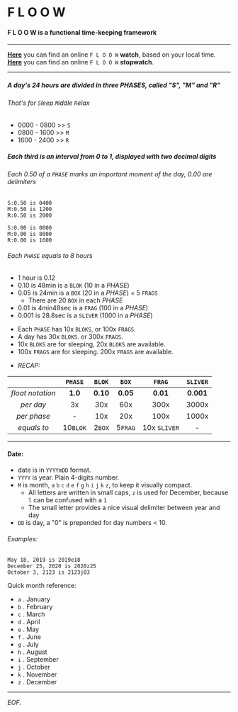 # F L O O W
#### F L O O W is a functional time-keeping framework
---
**[Here](https://www.noizhardware.com/tt/ "F L O O W - Watch")** you can find an online `F L O O W`  **watch**, based on your local time.
**[Here](https://www.noizhardware.com/sw/ "F L O O W - Stopwatch")** you can find an online `F L O O W` **stopwatch**.

---
##### A day's 24 hours are divided in three *PHASES*, called "S", "M" and "R"
###### That's for `S`leep `M`iddle `R`elax
* 0000 - 0800 >> `S`
* 0800 - 1600 >> `M`
* 1600 - 2400 >> `R`

##### Each third is an interval from 0 to 1, displayed with two decimal digits
###### Each 0.50 of a `PHASE` marks an important moment of the day, 0.00 are delimiters
~~~~
S:0.50 is 0400
M:0.50 is 1200
R:0.50 is 2000
~~~~
~~~~
S:0.00 is 0000
M:0.00 is 8000
R:0.00 is 1600
~~~~

###### Each `PHASE` equals to 8 hours

* 1 hour is 0.12
* 0.10 is 48min is a `BLOK` (10 in a _PHASE_)
* 0.05 is 24min is a `BOX` (20 in a _PHASE_) = 5 `FRAGS`
  - There are 20 `BOX` in each _PHASE_
* 0.01 is 4min48sec is a `FRAG` (100 in a _PHASE_)
* 0.001 is 28.8sec is a `SLIVER` (1000 in a _PHASE_)

- Each `PHASE` has 10x `BLOKS`, or 100x `FRAGS`.
- A day has 30x `BLOKS`. or 300x `FRAGS`.
- 10x `BLOKS` are for sleeping, 20x `BLOKS` are available.
- 100x `FRAGS` are for sleeping. 200x `FRAGS` are available.
* _RECAP:_

| |`PHASE`|`BLOK`|`BOX`|`FRAG`|`SLIVER`|
|:--:|:-----:|:----:|:----:|:------:|:---:|
|_float notation_| **1.0**   | **0.10** | **0.05** | **0.01** | **0.001**
|_per day_| 3x    | 30x  |60x  |300x   | 3000x|
|_per phase_| - | 10x | 20x | 100x | 1000x |
|_equals to_|10`BLOK`|2`BOX`|5`FRAG`| 10x `SLIVER` | - |

---
#### Date:
  * date is in `YYYYmDD` format.
  * `YYYY` is year. Plain 4-digits number.
  * `M` is month, `a` `b` `c` `d` `e` `f` `g` `h` `i` `j` `k` `z`, to keep it visually compact.
    - All letters are written in small caps, `z` is used for December, because `l` can be confused with a `1`
    - The small letter provides a nice visual delimiter between year and day
  * `DD` is day, a "0" is prepended for day numbers < 10.  

  ###### _Examples:_
  ~~~~
  May 18, 2019 is 2019e18
  December 25, 2020 is 2020z25
  October 3, 2123 is 2123j03
  ~~~~

  Quick month reference:
  * `a` . January
  * `b` . February
  * `c` . March
  * `d` . April
  * `e` . May
  * `f` . June
  * `g` . July
  * `h` . August
  * `i` . September
  * `j` . October
  * `k` . November
  * `z` . December
---
_EOF._
